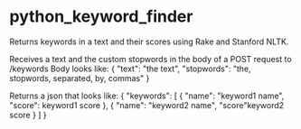 # python_keyword_finder
Returns keywords in a text and their scores using Rake and Stanford NLTK.

Receives a text and the custom stopwords in the body of a POST request to /keywords
Body looks like:
{
    "text": "the text",
    "stopwords": "the, stopwords, separated, by, commas"
}

Returns a json that looks like:
{
    "keywords": [
        {
            "name": "keyword1 name",
            "score": keyword1 score
        },
        {
            "name": "keyword2 name",
            "score"keyword2 score
        }
    ]
}
